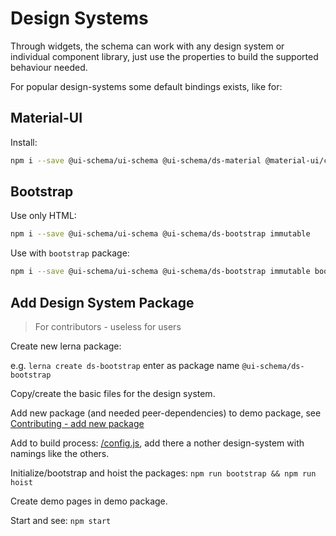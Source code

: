 # Design Systems

Through widgets, the schema can work with any design system or individual component library, just use the properties to build the supported behaviour needed.

For popular design-systems some default bindings exists, like for:

## Material-UI

Install:

```bash
npm i --save @ui-schema/ui-schema @ui-schema/ds-material @material-ui/core @material-ui/icons immutable
```

## Bootstrap

Use only HTML:

```bash
npm i --save @ui-schema/ui-schema @ui-schema/ds-bootstrap immutable
```

Use with `bootstrap` package:

```bash
npm i --save @ui-schema/ui-schema @ui-schema/ds-bootstrap immutable bootstrap
```

## Add Design System Package

> For contributors - useless for users

Create new lerna package:

e.g. `lerna create ds-bootstrap` enter as package name `@ui-schema/ds-bootstrap`

Copy/create the basic files for the design system.

Add new package (and needed peer-dependencies) to demo package, see [Contributing - add new package](../../README.md#contributing)

Add to build process: [/config.js](../../config.js), add there a nother design-system with namings like the others.

Initialize/bootstrap and hoist the packages: `npm run bootstrap && npm run hoist`

Create demo pages in demo package.

Start and see: `npm start`
